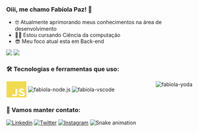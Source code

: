 ### Oiii, me chamo Fabíola Paz! 👋


- 🤓 Atualmente aprimorando meus conhecimentos na área de desenvolvimento
- 👩‍💻 Estou cursando Ciência da computação 
- 😎 Meu foco atual esta em Back-end


<div>
  <img height="180em" src="https://github-readme-stats.vercel.app/api?username=fabiolapaz&show_icons=true&theme=dracula&include_all_commits=true&count_private=true"/>
  <img height="180em" src="https://github-readme-stats.vercel.app/api/top-langs/?username=fabiolapaz&layout=compact&langs_count=7&theme=dracula"/>
</div>
 
<div>
    
### 🛠️ Tecnologias e ferramentas que uso:
    
  <img align="center" alt="fabiola-javascript" height="45" width="55" src="https://raw.githubusercontent.com/devicons/devicon/master/icons/javascript/javascript-plain.svg">
  <img align="center" alt="fabiola-node.js" height="45" width="55" src="https://cdn.jsdelivr.net/gh/devicons/devicon/icons/nodejs/nodejs-plain.svg" /> 
  <img align="center" alt="fabiola-vscode" height="45" width="55" src="https://cdn.jsdelivr.net/gh/devicons/devicon/icons/vscode/vscode-original.svg" />
  <img align="right" alt="fabiola-yoda" src="https://i.picasion.com/pic92/e6d5e13489b6ab02edbae2ef73840649.gif" />
</div>


 <div>
 
 ### 🔗 Vamos manter contato:
 
 
 [![Linkedin](https://img.shields.io/badge/LinkedIn-0077B5?style=for-the-badge&logo=linkedin&logoColor=white)](https://www.linkedin.com/in/fabíola-paz-9283bb23b/)
 [![Twitter](https://img.shields.io/badge/Twitter-1DA1F2?style=for-the-badge&logo=twitter&logoColor=white)](https://twitter.com/devfabiola)
 [![Instagram](https://img.shields.io/badge/Instagram-E4405F?style=for-the-badge&logo=instagram&logoColor=white)](https://www.instagram.com/dev.fabiola/)
  ![Snake animation](https://github.com/fabiolapaz/fabiolapaz/blob/output/github-contribution-grid-snake.svg)
</div>
  
  

